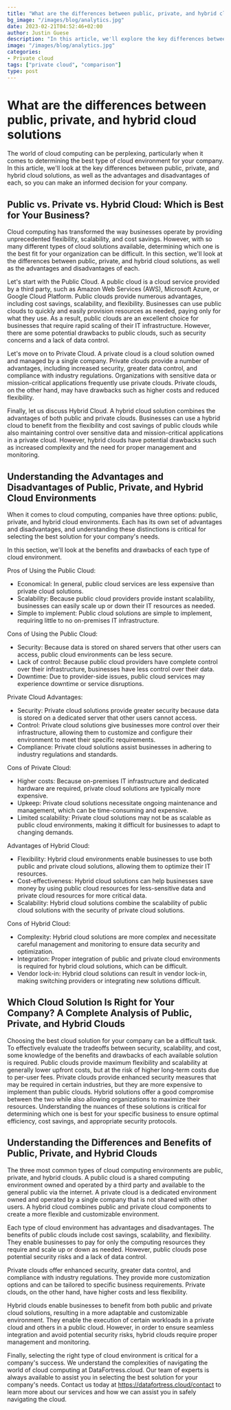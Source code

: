 ```yaml
---
title: "What are the differences between public, private, and hybrid cloud solutions"
bg_image: "/images/blog/analytics.jpg"
date: 2023-02-21T04:52:46+02:00
author: Justin Guese
description: "In this article, we'll explore the key differences between public, private, and hybrid cloud solutions and discuss the benefits and drawbacks of each, so you can make an informed decision for your business.."
image: "/images/blog/analytics.jpg"
categories:
- Private cloud
tags: ["private cloud", "comparison"]
type: post
---
```


# What are the differences between public, private, and hybrid cloud solutions

The world of cloud computing can be perplexing, particularly when it comes to determining the best type of cloud environment for your company. In this article, we'll look at the key differences between public, private, and hybrid cloud solutions, as well as the advantages and disadvantages of each, so you can make an informed decision for your company.

## Public vs. Private vs. Hybrid Cloud: Which is Best for Your Business?

Cloud computing has transformed the way businesses operate by providing unprecedented flexibility, scalability, and cost savings. However, with so many different types of cloud solutions available, determining which one is the best fit for your organization can be difficult. In this section, we'll look at the differences between public, private, and hybrid cloud solutions, as well as the advantages and disadvantages of each.

Let's start with the Public Cloud. A public cloud is a cloud service provided by a third party, such as Amazon Web Services (AWS), Microsoft Azure, or Google Cloud Platform. Public clouds provide numerous advantages, including cost savings, scalability, and flexibility. Businesses can use public clouds to quickly and easily provision resources as needed, paying only for what they use. As a result, public clouds are an excellent choice for businesses that require rapid scaling of their IT infrastructure. However, there are some potential drawbacks to public clouds, such as security concerns and a lack of data control.

Let's move on to Private Cloud. A private cloud is a cloud solution owned and managed by a single company. Private clouds provide a number of advantages, including increased security, greater data control, and compliance with industry regulations. Organizations with sensitive data or mission-critical applications frequently use private clouds. Private clouds, on the other hand, may have drawbacks such as higher costs and reduced flexibility.

Finally, let us discuss Hybrid Cloud. A hybrid cloud solution combines the advantages of both public and private clouds. Businesses can use a hybrid cloud to benefit from the flexibility and cost savings of public clouds while also maintaining control over sensitive data and mission-critical applications in a private cloud. However, hybrid clouds have potential drawbacks such as increased complexity and the need for proper management and monitoring.

## Understanding the Advantages and Disadvantages of Public, Private, and Hybrid Cloud Environments

When it comes to cloud computing, companies have three options: public, private, and hybrid cloud environments. Each has its own set of advantages and disadvantages, and understanding these distinctions is critical for selecting the best solution for your company's needs.

In this section, we'll look at the benefits and drawbacks of each type of cloud environment.

Pros of Using the Public Cloud:

- Economical: In general, public cloud services are less expensive than private cloud solutions.
- Scalability: Because public cloud providers provide instant scalability, businesses can easily scale up or down their IT resources as needed.
- Simple to implement: Public cloud solutions are simple to implement, requiring little to no on-premises IT infrastructure.

Cons of Using the Public Cloud:

- Security: Because data is stored on shared servers that other users can access, public cloud environments can be less secure.
- Lack of control: Because public cloud providers have complete control over their infrastructure, businesses have less control over their data.
- Downtime: Due to provider-side issues, public cloud services may experience downtime or service disruptions.

Private Cloud Advantages:

- Security: Private cloud solutions provide greater security because data is stored on a dedicated server that other users cannot access.
- Control: Private cloud solutions give businesses more control over their infrastructure, allowing them to customize and configure their environment to meet their specific requirements.
- Compliance: Private cloud solutions assist businesses in adhering to industry regulations and standards.

Cons of Private Cloud:

- Higher costs: Because on-premises IT infrastructure and dedicated hardware are required, private cloud solutions are typically more expensive.
- Upkeep: Private cloud solutions necessitate ongoing maintenance and management, which can be time-consuming and expensive.
- Limited scalability: Private cloud solutions may not be as scalable as public cloud environments, making it difficult for businesses to adapt to changing demands.

Advantages of Hybrid Cloud:

- Flexibility: Hybrid cloud environments enable businesses to use both public and private cloud solutions, allowing them to optimize their IT resources.
- Cost-effectiveness: Hybrid cloud solutions can help businesses save money by using public cloud resources for less-sensitive data and private cloud resources for more critical data.
- Scalability: Hybrid cloud solutions combine the scalability of public cloud solutions with the security of private cloud solutions.

Cons of Hybrid Cloud:

- Complexity: Hybrid cloud solutions are more complex and necessitate careful management and monitoring to ensure data security and optimization.
- Integration: Proper integration of public and private cloud environments is required for hybrid cloud solutions, which can be difficult.
- Vendor lock-in: Hybrid cloud solutions can result in vendor lock-in, making switching providers or integrating new solutions difficult.

## Which Cloud Solution Is Right for Your Company? A Complete Analysis of Public, Private, and Hybrid Clouds

Choosing the best cloud solution for your company can be a difficult task. To effectively evaluate the tradeoffs between security, scalability, and cost, some knowledge of the benefits and drawbacks of each available solution is required. Public clouds provide maximum flexibility and scalability at generally lower upfront costs, but at the risk of higher long-term costs due to per-user fees. Private clouds provide enhanced security measures that may be required in certain industries, but they are more expensive to implement than public clouds. Hybrid solutions offer a good compromise between the two while also allowing organizations to maximize their resources. Understanding the nuances of these solutions is critical for determining which one is best for your specific business to ensure optimal efficiency, cost savings, and appropriate security protocols.

## Understanding the Differences and Benefits of Public, Private, and Hybrid Clouds

The three most common types of cloud computing environments are public, private, and hybrid clouds. A public cloud is a shared computing environment owned and operated by a third party and available to the general public via the internet. A private cloud is a dedicated environment owned and operated by a single company that is not shared with other users. A hybrid cloud combines public and private cloud components to create a more flexible and customizable environment.

Each type of cloud environment has advantages and disadvantages. The benefits of public clouds include cost savings, scalability, and flexibility. They enable businesses to pay for only the computing resources they require and scale up or down as needed. However, public clouds pose potential security risks and a lack of data control.

Private clouds offer enhanced security, greater data control, and compliance with industry regulations. They provide more customization options and can be tailored to specific business requirements. Private clouds, on the other hand, have higher costs and less flexibility.

Hybrid clouds enable businesses to benefit from both public and private cloud solutions, resulting in a more adaptable and customizable environment. They enable the execution of certain workloads in a private cloud and others in a public cloud. However, in order to ensure seamless integration and avoid potential security risks, hybrid clouds require proper management and monitoring.

Finally, selecting the right type of cloud environment is critical for a company's success. We understand the complexities of navigating the world of cloud computing at DataFortress.cloud. Our team of experts is always available to assist you in selecting the best solution for your company's needs. Contact us today at https://datafortress.cloud/contact to learn more about our services and how we can assist you in safely navigating the cloud.



